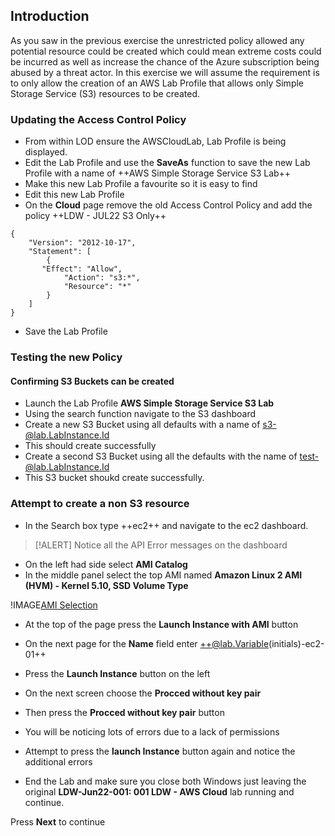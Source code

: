 ## Introduction

As you saw in the previous exercise the unrestricted policy allowed any potential resource could be created which could mean extreme costs could be incurred as well as increase the chance of the Azure subscription being abused by a threat actor.  In this exercise we will assume the requirement is to only allow the creation of an AWS Lab Profile that allows only Simple Storage Service (S3) resources to be created.

### Updating the Access Control Policy

- From within LOD ensure the AWSCloudLab, Lab Profile is being displayed.
- Edit the Lab Profile and use the **SaveAs** function to save the new Lab Profile with a name of ++AWS Simple Storage Service S3 Lab++
- Make this new Lab Profile a favourite so it is easy to find
- Edit this new Lab Profile
- On the **Cloud** page remove the old Access Control Policy and add the policy ++LDW - JUL22 S3 Only++

```AWS-ACP-nocopy
{
    "Version": "2012-10-17",
    "Statement": [
        {
	   "Effect": "Allow",
            "Action": "s3:*",
            "Resource": "*"
        }
    ]
}
```

- Save the Lab Profile

### Testing the new Policy

#### Confirming S3 Buckets can be created

- Launch the Lab Profile **AWS Simple Storage Service S3 Lab**
- Using the search function navigate to the S3 dashboard
- Create a new S3 Bucket using all defaults with a name of s3-@lab.LabInstance.Id
- This should create successfully
- Create a second S3 Bucket using all the defaults with the name of test-@lab.LabInstance.Id
- This S3 bucket shoukd create successfully.

### Attempt to create a non S3 resource

- In the Search box type ++ec2++ and navigate to the ec2 dashboard.

>[!ALERT] Notice all the API Error messages on the dashboard

- On the left had side select **AMI Catalog**
- In the middle panel select the top AMI named **Amazon Linux 2 AMI (HVM) - Kernel 5.10, SSD Volume Type**

!IMAGE[AMI Selection](images/image6.jpg)

- At the top of the page press the **Launch Instance with AMI** button
- On the next page for the **Name** field enter ++@lab.Variable(initials)-ec2-01++
- Press the **Launch Instance** button on the left
- On the next screen choose the **Procced without key pair**
- Then press the **Procced without key pair** button
- You will be noticing lots of errors due to a lack of permissions
- Attempt to press the **launch Instance** button again and notice the additional errors

- End the Lab and make sure you close both Windows just leaving the original **LDW-Jun22-001: 001 LDW - AWS Cloud** lab running and continue.

Press **Next** to continue

